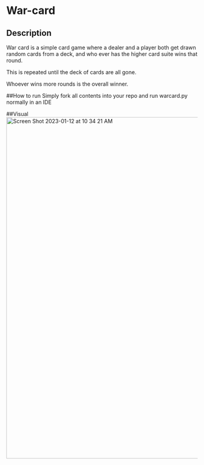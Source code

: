 # War-card

## Description
War card is a simple card game where a dealer and a player both get drawn random cards from a deck, and who ever has the higher card suite wins that round.

This is repeated until the deck of cards are all gone.

Whoever wins more rounds is the overall winner.

##How to run
Simply fork all contents into your repo and run warcard.py normally in an IDE

##Visual
<img width="900" alt="Screen Shot 2023-01-12 at 10 34 21 AM" src="https://user-images.githubusercontent.com/72221782/212088221-beab8f6a-9633-4213-bd57-32f027a9d094.png">
